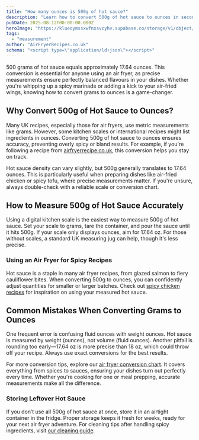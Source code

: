 ```yaml
---
title: "How many ounces is 500g of hot sauce?"
description: "Learn how to convert 500g of hot sauce to ounces in seconds. Perfect for air fryer recipes and precise measurements."
pubDate: 2025-08-12T00:00:00.000Z
heroImage: "https://klueoymssxwfnxsvcyhv.supabase.co/storage/v1/object/public/md/500g-hot-sauce-to-ounces-b1edbde3.webp"
tags:
  - "measurement"
author: "AirFryerRecipes.co.uk"
schema: "<script type=\"application/ld+json\"></script>"
---
```


<p>500 grams of hot sauce equals approximately 17.64 ounces. This conversion is essential for anyone using an air fryer, as precise measurements ensure perfectly balanced flavours in your dishes. Whether you're whipping up a spicy marinade or adding a kick to your air-fried wings, knowing how to convert grams to ounces is a game-changer.</p>  

<h2>Why Convert 500g of Hot Sauce to Ounces?</h2>  
<p>Many UK recipes, especially those for air fryers, use metric measurements like grams. However, some kitchen scales or international recipes might list ingredients in ounces. Converting 500g of hot sauce to ounces ensures accuracy, preventing overly spicy or bland results. For example, if you're following a recipe from <a href=https://www.airfryerrecipe.co.uk/recipes>airfryerrecipe.co.uk</a>, this conversion helps you stay on track.</p>  

<p>Hot sauce density can vary slightly, but 500g generally translates to 17.64 ounces. This is particularly useful when preparing dishes like air-fried chicken or spicy tofu, where precise measurements matter. If you're unsure, always double-check with a reliable scale or conversion chart.</p>  

<h2>How to Measure 500g of Hot Sauce Accurately</h2>  
<p>Using a digital kitchen scale is the easiest way to measure 500g of hot sauce. Set your scale to grams, tare the container, and pour the sauce until it hits 500g. If your scale only displays ounces, aim for 17.64 oz. For those without scales, a standard UK measuring jug can help, though it's less precise.</p>  

<h3>Using an Air Fryer for Spicy Recipes</h3>  
<p>Hot sauce is a staple in many air fryer recipes, from glazed salmon to fiery cauliflower bites. When converting 500g to ounces, you can confidently adjust quantities for smaller or larger batches. Check out <a href=https://www.airfryerrecipe.co.uk/recipe-category/chicken>spicy chicken recipes</a> for inspiration on using your measured hot sauce.</p>  

<h2>Common Mistakes When Converting Grams to Ounces</h2>  
<p>One frequent error is confusing fluid ounces with weight ounces. Hot sauce is measured by weight (ounces), not volume (fluid ounces). Another pitfall is rounding too early—17.64 oz is more precise than 18 oz, which could throw off your recipe. Always use exact conversions for the best results.</p>  

<p>For more conversion tips, explore our <a href=https://www.airfryerrecipe.co.uk/air-fryer-conversion-chart>air fryer conversion chart</a>. It covers everything from spices to sauces, ensuring your dishes turn out perfectly every time. Whether you're cooking for one or meal prepping, accurate measurements make all the difference.</p>  

<h3>Storing Leftover Hot Sauce</h3>  
<p>If you don’t use all 500g of hot sauce at once, store it in an airtight container in the fridge. Proper storage keeps it fresh for weeks, ready for your next air fryer adventure. For cleaning tips after handling spicy ingredients, visit <a href=https://www.airfryerrecipe.co.uk/air-fryer-cleaner>our cleaning guide</a>.</p>